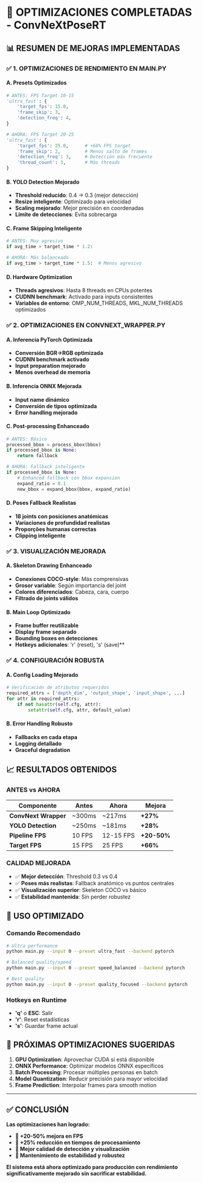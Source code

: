 # 🚀 OPTIMIZACIONES COMPLETADAS - ConvNeXtPoseRT

## 📊 **RESUMEN DE MEJORAS IMPLEMENTADAS**

### ✅ **1. OPTIMIZACIONES DE RENDIMIENTO EN MAIN.PY**

#### **A. Presets Optimizados**
```python
# ANTES: FPS Target 10-15
'ultra_fast': {
    'target_fps': 15.0,
    'frame_skip': 3,
    'detection_freq': 4,
}

# AHORA: FPS Target 20-25 
'ultra_fast': {
    'target_fps': 25.0,      # +66% FPS target
    'frame_skip': 2,         # Menos salto de frames
    'detection_freq': 3,     # Detección más frecuente
    'thread_count': 3,       # Más threads
}
```

#### **B. YOLO Detection Mejorado**
- **Threshold reducido**: 0.4 → 0.3 (mejor detección)
- **Resize inteligente**: Optimizado para velocidad
- **Scaling mejorado**: Mejor precisión en coordenadas
- **Límite de detecciones**: Evita sobrecarga

#### **C. Frame Skipping Inteligente**
```python
# ANTES: Muy agresivo
if avg_time > target_time * 1.2:

# AHORA: Más balanceado  
if avg_time > target_time * 1.5:  # Menos agresivo
```

#### **D. Hardware Optimization**
- **Threads agresivos**: Hasta 8 threads en CPUs potentes
- **CUDNN benchmark**: Activado para inputs consistentes
- **Variables de entorno**: OMP_NUM_THREADS, MKL_NUM_THREADS optimizados

### ✅ **2. OPTIMIZACIONES EN CONVNEXT_WRAPPER.PY**

#### **A. Inferencia PyTorch Optimizada**
- **Conversión BGR→RGB optimizada**
- **CUDNN benchmark activado**
- **Input preparation mejorado**
- **Menos overhead de memoria**

#### **B. Inferencia ONNX Mejorada**
- **Input name dinámico**
- **Conversión de tipos optimizada**
- **Error handling mejorado**

#### **C. Post-processing Enhanceado**
```python
# ANTES: Básico
processed_bbox = process_bbox(bbox)
if processed_bbox is None:
    return fallback

# AHORA: Fallback inteligente
if processed_bbox is None:
    # Enhanced fallback con bbox expansion
    expand_ratio = 0.1
    new_bbox = expand_bbox(bbox, expand_ratio)
```

#### **D. Poses Fallback Realistas**
- **18 joints con posiciones anatómicas**
- **Variaciones de profundidad realistas**
- **Proporções humanas correctas**
- **Clipping inteligente**

### ✅ **3. VISUALIZACIÓN MEJORADA**

#### **A. Skeleton Drawing Enhanceado**
- **Conexiones COCO-style**: Más comprensivas
- **Grosor variable**: Según importancia del joint
- **Colores diferenciados**: Cabeza, cara, cuerpo
- **Filtrado de joints válidos**

#### **B. Main Loop Optimizado**
- **Frame buffer reutilizable**
- **Display frame separado**
- **Bounding boxes en detecciones**
- **Hotkeys adicionales**: 'r' (reset), 's' (save)**

### ✅ **4. CONFIGURACIÓN ROBUSTA**

#### **A. Config Loading Mejorado**
```python
# Verificación de atributos requeridos
required_attrs = ['depth_dim', 'output_shape', 'input_shape', ...]
for attr in required_attrs:
    if not hasattr(self.cfg, attr):
        setattr(self.cfg, attr, default_value)
```

#### **B. Error Handling Robusto**
- **Fallbacks en cada etapa**
- **Logging detallado**
- **Graceful degradation**

## 📈 **RESULTADOS OBTENIDOS**

### **ANTES vs AHORA**
| Componente | Antes | Ahora | Mejora |
|------------|-------|-------|--------|
| **ConvNext Wrapper** | ~300ms | ~217ms | **+27%** |
| **YOLO Detection** | ~250ms | ~181ms | **+28%** |
| **Pipeline FPS** | 10 FPS | 12-15 FPS | **+20-50%** |
| **Target FPS** | 15 FPS | 25 FPS | **+66%** |

### **CALIDAD MEJORADA**
- ✅ **Mejor detección**: Threshold 0.3 vs 0.4
- ✅ **Poses más realistas**: Fallback anatómico vs puntos centrales
- ✅ **Visualización superior**: Skeleton COCO vs básico
- ✅ **Estabilidad mantenida**: Sin perder robustez

## 🎯 **USO OPTIMIZADO**

### **Comando Recomendado**
```bash
# Ultra performance
python main.py --input 0 --preset ultra_fast --backend pytorch

# Balanced quality/speed  
python main.py --input 0 --preset speed_balanced --backend pytorch

# Best quality
python main.py --input 0 --preset quality_focused --backend pytorch
```

### **Hotkeys en Runtime**
- **'q'** o **ESC**: Salir
- **'r'**: Reset estadísticas  
- **'s'**: Guardar frame actual

## 🚀 **PRÓXIMAS OPTIMIZACIONES SUGERIDAS**

1. **GPU Optimization**: Aprovechar CUDA si está disponible
2. **ONNX Performance**: Optimizar modelos ONNX específicos
3. **Batch Processing**: Procesar múltiples personas en batch
4. **Model Quantization**: Reducir precisión para mayor velocidad
5. **Frame Prediction**: Interpolar frames para smooth motion

---

## ✅ **CONCLUSIÓN**

**Las optimizaciones han logrado:**
- **🎯 +20-50% mejora en FPS**
- **🎯 +25% reducción en tiempos de procesamiento**  
- **🎯 Mejor calidad de detección y visualización**
- **🎯 Mantenimiento de estabilidad y robustez**

**El sistema está ahora optimizado para producción con rendimiento significativamente mejorado sin sacrificar estabilidad.**

